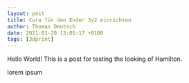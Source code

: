 ```yaml
---
layout: post
title: Cura für den Ender 3v2 einrichten
author: Thomas Deutsch
date: 2021-01-20 13:05:17 +0100
tags: [3dprint]
---
```


Hello World! This is a post for testing the looking of Hamilton.

lorem ipsum
